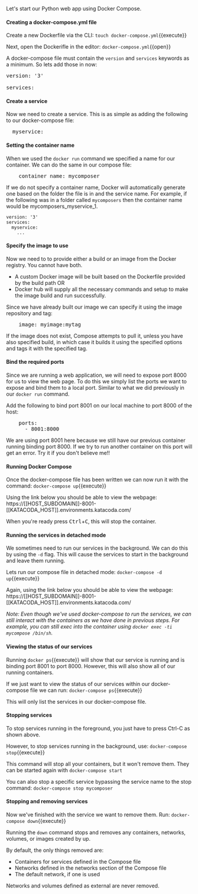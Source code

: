 Let's start our Python web app using Docker Compose.

#### Creating a docker-compose.yml file

Create a new Dockerfile via the CLI: `touch docker-compose.yml`{{execute}}

Next, open the Dockerifle in the editor: `docker-compose.yml`{{open}}

A docker-compose file must contain the `version` and `services` keywords as a minimum. So lets add those in now:
<pre class="file" data-filename="docker-compose.yml" data-target="append">version: '3'

services:</pre>

#### Create a service

Now we need to create a service. This is as simple as adding the following to our docker-compose file:
<pre class="file" data-filename="docker-compose.yml" data-target="append">  myservice:</pre>

#### Setting the container name

When we used the `docker run` command we specified a name for our container. We can do the same in our compose file:
<pre class="file" data-filename="docker-compose.yml" data-target="append">    container_name: mycomposer</pre>

If we do not specify a container name, Docker will automatically generate one based on the folder the file is in and the service name.
For example, if the following was in a folder called `mycomposers` then the container name would be mycomposers_myservice_1.
```
version: '3'
services:
  myservice:
    ...
```

#### Specify the image to use

Now we need to to provide either a build or an image from the Docker registry. You cannot have both.

* A custom Docker image will be built based on the Dockerfile provided by the build path OR
* Docker hub will supply all the necessary commands and setup to make the image build and run successfully.

Since we have already built our image we can specify it using the image repository and tag:
<pre class="file" data-filename="docker-compose.yml" data-target="append">    image: myimage:mytag</pre>

If the image does not exist, Compose attempts to pull it, unless you have also specified build, in which case it builds it using the specified options and tags it with the specified tag.

#### Bind the required ports

Since we are running a web application, we will need to expose port 8000 for us to view the web page.
To do this we simply list the ports we want to expose and bind them to a local port. Similar to what we did previously in our `docker run` command. 

Add the following to bind port 8001 on our local machine to port 8000 of the host:
<pre class="file" data-filename="docker-compose.yml" data-target="append">    ports:
      - 8001:8000</pre>

We are using port 8001 here because we still have our previous container running binding port 8000. If we try to run another container on this port will get an error. Try it if you don't believe me!!

#### Running Docker Compose

Once the docker-compose file has been written we can now run it with the command: `docker-compose up`{{execute}}

Using the link below you should be able to view the webpage:<br>
https://[[HOST_SUBDOMAIN]]-8001-[[KATACODA_HOST]].environments.katacoda.com/

When you're ready press <kbd>Ctrl</kbd>+<kbd>C</kbd>, this will stop the container.

#### Running the services in detached mode

We sometimes need to run our services in the background. We can do this by using the `-d` flag.
This will cause the services to start in the background and leave them running.

Lets run our compose file in detached mode: `docker-compose -d up`{{execute}}

Again, using the link below you should be able to view the webpage:<br>
https://[[HOST_SUBDOMAIN]]-8001-[[KATACODA_HOST]].environments.katacoda.com/

*Note: Even though we've used docker-compose to run the services, we can still interact with the containers as we have done in previous steps.
For example, you can still exec into the container using `docker exec -ti mycompose /bin/sh`.*

#### Viewing the status of our services

Running `docker ps`{{execute}} will show that our service is running and is binding port 8001 to port 8000. However, this will also show all of our running containers.

If we just want to view the status of our services within our docker-compose file we can run: `docker-compose ps`{{execute}}

This will only list the services in our docker-compose file.

#### Stopping services

To stop services running in the foreground, you just have to press Ctrl-C as shown above.

However, to stop services running in the background, use: `docker-compose stop`{{execute}}

This command will stop all your containers, but it won't remove them. They can be started again with `docker-compose start`

You can also stop a specific service bypassing the service name to the stop command: `docker-compose stop mycomposer`

#### Stopping and removing services

Now we've finished with the service we want to remove them. Run: `docker-compose down`{{execute}}

Running the `down` command stops and removes any containers, networks, volumes, or images created by up.

By default, the only things removed are:
* Containers for services defined in the Compose file
* Networks defined in the networks section of the Compose file
* The default network, if one is used

Networks and volumes defined as external are never removed.
